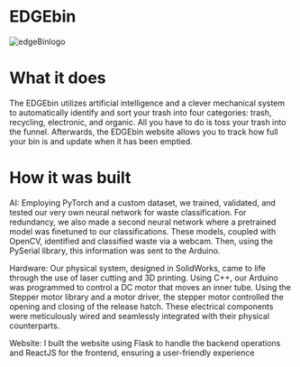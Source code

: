 # EDGEbin
![edgeBinlogo](https://github.com/AnjananT/EDGEbin/assets/144964837/60c39b1f-60da-4e51-b562-c7d3e73dce7f)

# What it does
The EDGEbin utilizes artificial intelligence and a clever mechanical system to automatically identify and sort your trash into four categories: trash, recycling, electronic, and organic. All you have to do is toss your trash into the funnel. Afterwards, the EDGEbin website allows you to track how full your bin is and update when it has been emptied.

# How it was built
AI: Employing PyTorch and a custom dataset, we trained, validated, and tested our very own neural network for waste classification. For redundancy, we also made a second neural network where a pretrained model was finetuned to our classifications. These models, coupled with OpenCV, identified and classified waste via a webcam. Then, using the PySerial library, this information was sent to the Arduino. 

Hardware: Our physical system, designed in SolidWorks, came to life through the use of laser cutting and 3D printing. Using C++, our Arduino was programmed to control a DC motor that moves an inner tube. Using the Stepper motor library and a motor driver, the stepper motor controlled the opening and closing of the release hatch. These electrical components were meticulously wired and seamlessly integrated with their physical counterparts. 

Website: I built the website using Flask to handle the backend operations and ReactJS for the frontend, ensuring a user-friendly experience 
